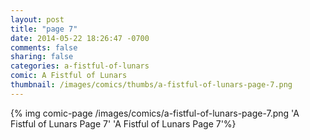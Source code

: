```yaml
---
layout: post
title: "page 7"
date: 2014-05-22 18:26:47 -0700
comments: false
sharing: false
categories: a-fistful-of-lunars
comic: A Fistful of Lunars
thumbnail: /images/comics/thumbs/a-fistful-of-lunars-page-7.png
---
```


{% img comic-page /images/comics/a-fistful-of-lunars-page-7.png 'A Fistful of Lunars Page 7' 'A Fistful of Lunars Page 7'%}